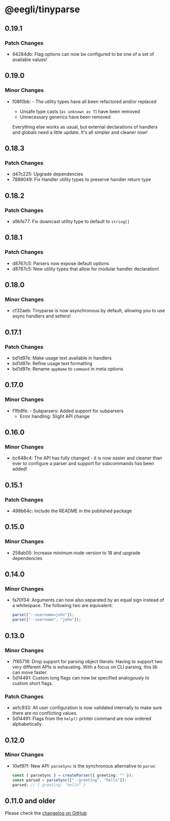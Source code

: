 # @eegli/tinyparse

## 0.19.1

### Patch Changes

- 94284db: Flag options can now be configured to be one of a set of available values!

## 0.19.0

### Minor Changes

- f08f0bb: - The utility types have all been refactored and/or replaced

  - Unsafe type casts (`as unknown as T`) have been removed
  - Unnecessary generics have been removed

  Everything else works as usual, but external declarations of handlers and globals need a little update. It's all simpler and cleaner now!

## 0.18.3

### Patch Changes

- d47c225: Upgrade dependencies
- 7889049: Fix Handler utility types to preserve handler return type

## 0.18.2

### Patch Changes

- a9bfe77: Fix downcast utility type to default to `string[]`

## 0.18.1

### Patch Changes

- d8767c5: Parsers now expose default options
- d8767c5: New utility types that allow for modular handler declaration!

## 0.18.0

### Minor Changes

- cf32aeb: Tinyparse is now asynchronous by default, allowing you to use async handlers and setters!

## 0.17.1

### Patch Changes

- bd1d97e: Make usage text available in handlers
- bd1d97e: Refine usage text formatting
- bd1d97e: Rename `appName` to `command` in meta options

## 0.17.0

### Minor Changes

- f1fb8fe: - Subparsers: Added support for subparsers
  - Error handling: Slight API change

## 0.16.0

### Minor Changes

- bc648c4: The API has fully changed - it is now easier and cleaner than ever to configure a parser and support for subcommands has been added!

## 0.15.1

### Patch Changes

- 498b64c: Include the README in the published package

## 0.15.0

### Minor Changes

- 258ab05: Increase minimum node version to 18 and upgrade dependencies

## 0.14.0

### Minor Changes

- fa70f34: Arguments can now also separated by an equal sign instead of a whitespace. The following two are equivalent:

  ```ts
  parse(["--username=john"]);
  parse(["--username", "john"]);
  ```

## 0.13.0

### Minor Changes

- 7f65716: Drop support for parsing object literals: Having to support two very different APIs is exhausting. With a focus on CLI parsing, this lib can move faster.
- 5d14491: Custom long flags can now be specified analogously to custom short flags.

### Patch Changes

- ae1c933: All user configuration is now validated internally to make sure there are no conflicting values.
- 5d14491: Flags from the `help()` printer command are now ordered alphabetically.

## 0.12.0

### Minor Changes

- 10ef97f: New API: `parseSync` is the synchronous alternative to `parse`:

  ```ts
  const { parseSync } = createParser({ greeting: "" });
  const parsed = parseSync(["--greeting", "hello"]);
  parsed; // { greeting: "hello" }
  ```

## 0.11.0 and older

Please check the [changelog on GitHub](https://github.com/eegli/tinyparse/releases/tag/v0.11.0)
